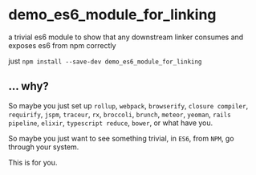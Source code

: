 # demo_es6_module_for_linking
a trivial es6 module to show that any downstream linker consumes and exposes es6 from npm correctly

just `npm install --save-dev demo_es6_module_for_linking`



## ... why?

So maybe you just set up `rollup`, `webpack`, `browserify`, `closure compiler`, `requirify`, `jspm`, 
`traceur`, `rx`, `broccoli`, `brunch`, `meteor`, `yeoman`, `rails pipeline`, `elixir`, `typescript reduce`, 
`bower`, or what have you.

So maybe you just want to see something trivial, in `ES6`, from `NPM`, go through your system.

This is for you.
